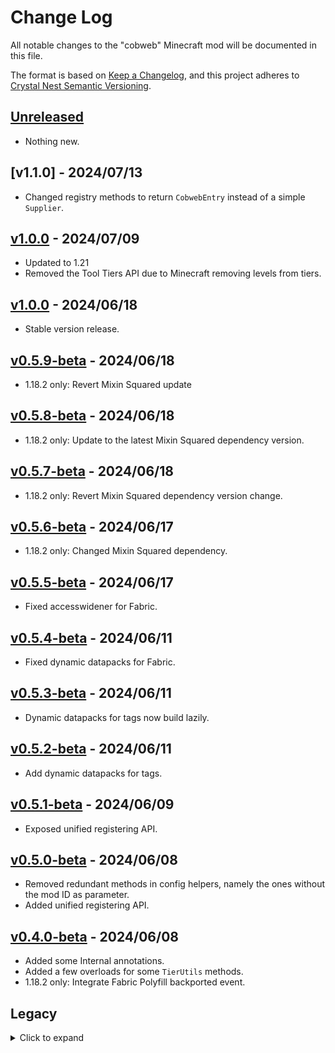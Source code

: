 # Change Log

All notable changes to the "cobweb" Minecraft mod will be documented in this file.

The format is based on [Keep a Changelog](https://keepachangelog.com/en/1.0.0/),
and this project adheres to [Crystal Nest Semantic Versioning](https://crystalnest.it/#/versioning).

## [Unreleased]

- Nothing new.

## [v1.1.0] - 2024/07/13

- Changed registry methods to return `CobwebEntry` instead of a simple `Supplier`.

## [v1.0.0] - 2024/07/09

- Updated to 1.21
- Removed the Tool Tiers API due to Minecraft removing levels from tiers.

## [v1.0.0] - 2024/06/18

- Stable version release.

## [v0.5.9-beta] - 2024/06/18

- 1.18.2 only: Revert Mixin Squared update

## [v0.5.8-beta] - 2024/06/18

- 1.18.2 only: Update to the latest Mixin Squared dependency version.

## [v0.5.7-beta] - 2024/06/18

- 1.18.2 only: Revert Mixin Squared dependency version change.

## [v0.5.6-beta] - 2024/06/17

- 1.18.2 only: Changed Mixin Squared dependency.

## [v0.5.5-beta] - 2024/06/17

- Fixed accesswidener for Fabric.

## [v0.5.4-beta] - 2024/06/11

- Fixed dynamic datapacks for Fabric.

## [v0.5.3-beta] - 2024/06/11

- Dynamic datapacks for tags now build lazily.

## [v0.5.2-beta] - 2024/06/11

- Add dynamic datapacks for tags.

## [v0.5.1-beta] - 2024/06/09

- Exposed unified registering API.

## [v0.5.0-beta] - 2024/06/08

- Removed redundant methods in config helpers, namely the ones without the mod ID as parameter.
- Added unified registering API.

## [v0.4.0-beta] - 2024/06/08

- Added some Internal annotations.
- Added a few overloads for some `TierUtils` methods.
- 1.18.2 only: Integrate Fabric Polyfill backported event.

## Legacy

<details>
 <summary>Click to expand</summary>

  ### [1.18.2-0.0.3.7-beta] - 2024/05/30
  
  - Backport to 1.18.2.
  
  ### [1.19.2-0.0.3.7-beta] - 2024/05/29
  
  - Fix missing nightconfig dependency on dependants.
  
  ### [1.19.2-0.0.3.6-beta] - 2024/05/29
  
  - Backport to 1.19.2.
  
  ### [1.19.4-0.0.3.6-beta] - 2024/05/28
  
  - Backport to 1.19.4.
  
  ### [1.20.2-0.0.3.6-beta] - 2024/05/28
  
  - Fix NeoForge build.
  
  ### [1.20.2-0.0.3.5-beta] - 2024/05/27
  
  - Fix Forge distribution.
  
  ### [1.20.4-0.0.3.5-beta] - 2024/05/26
  
  - Improve Forge distribution.
  
  ### [1.20.4-0.0.3.4-beta] - 2024/05/26
  
  - Fix Forge distribution.
  
  ### [1.20.4-0.0.3.3-beta] - 2024/05/26
  
  - Nothing new, just a test.
  
  ### [1.20.4-0.0.3.2-beta] - 2024/05/26
  
  - Revert to working version.
  
  ### [1.20.4-0.0.3.1-beta] - 2024/05/26
  
  - Attempt to fix Forge distribution, but instead broke everything.
  
  ### [1.20.4-0.0.3.0-beta] - 2024/05/18
  
  - Fixed declared related dependencies on CurseForge.
  
  ### [1.20.4-0.0.2.6-alpha] - 2024/05/16
  
  - Changed declared related dependencies.
  
  ### [1.20.4-0.0.2.5-alpha] - 2024/05/08
  
  - Fixed NPE when using config with NeoForge.
  
  ### [1.20.4-0.0.2.4-alpha] - 2024/05/06
  
  - Made FCAP an optional dependency in development environments too.
  
  ### [1.20.4-0.0.2.3-alpha] - 2024/05/06
  
  - Moved the services into a more proper class.
  
  ### [1.20.4-0.0.2.2-alpha] - 2024/05/04

  - Improved tool tiers API.
  - Fixed rare NPE.
  
  ### [1.20.4-0.0.2.1-alpha] - 2024/05/04
  
  - Improved tool tiers API.
  
  ### [1.20.4-0.0.2.0-alpha] - 2024/05/04
  
  - Added tool tiers API.
  
  ### [1.20.4-0.0.1.1-alpha] - 2024/05/01

  - Fixed Fabric jar.
  - Updated in-game icons and readme.
  - Made FCAP an actual optional dependency at runtime.

  ### [1.20.4-0.0.1.0-alpha] - 2024/04/30
  
  - Added utility to retrieve in-game IDs.
  - Added first draft of a unified configuration system.
  - Added Fabric specific registering system.
</details>

[Unreleased]: https://github.com/crystal-nest/cobweb
[README]: https://github.com/crystal-nest/cobweb#readme

[v1.0.0]: https://github.com/crystal-nest/cobweb/releases?q=1.0.0

[v0.5.9-beta]: https://github.com/crystal-nest/cobweb/releases?q=0.5.9-beta
[v0.5.8-beta]: https://github.com/crystal-nest/cobweb/releases?q=0.5.8-beta
[v0.5.7-beta]: https://github.com/crystal-nest/cobweb/releases?q=0.5.7-beta
[v0.5.6-beta]: https://github.com/crystal-nest/cobweb/releases?q=0.5.6-beta
[v0.5.5-beta]: https://github.com/crystal-nest/cobweb/releases?q=0.5.5-beta
[v0.5.4-beta]: https://github.com/crystal-nest/cobweb/releases?q=0.5.4-beta
[v0.5.3-beta]: https://github.com/crystal-nest/cobweb/releases?q=0.5.3-beta
[v0.5.2-beta]: https://github.com/crystal-nest/cobweb/releases?q=0.5.2-beta
[v0.5.1-beta]: https://github.com/crystal-nest/cobweb/releases?q=0.5.1-beta
[v0.5.0-beta]: https://github.com/crystal-nest/cobweb/releases?q=0.5.0-beta
[v0.4.0-beta]: https://github.com/crystal-nest/cobweb/releases?q=0.4.0-beta

[1.18.2-0.0.3.7-beta]: https://github.com/crystal-nest/cobweb/releases/tag/v1.18.2-0.0.3.7-beta
[1.19.2-0.0.3.7-beta]: https://github.com/crystal-nest/cobweb/releases/tag/v1.19.2-0.0.3.7-beta
[1.19.2-0.0.3.6-beta]: https://github.com/crystal-nest/cobweb/releases/tag/v1.19.2-0.0.3.6-beta
[1.19.4-0.0.3.6-beta]: https://github.com/crystal-nest/cobweb/releases/tag/v1.19.4-0.0.3.6-beta
[1.20.2-0.0.3.6-beta]: https://github.com/crystal-nest/cobweb/releases/tag/v1.20.2-0.0.3.6-beta
[1.20.2-0.0.3.5-beta]: https://github.com/crystal-nest/cobweb/releases/tag/v1.20.2-0.0.3.5-beta
[1.20.4-0.0.3.5-beta]: https://github.com/crystal-nest/cobweb/releases/tag/v1.20.4-0.0.3.5-beta
[1.20.4-0.0.3.4-beta]: https://github.com/crystal-nest/cobweb/releases/tag/v1.20.4-0.0.3.4-beta
[1.20.4-0.0.3.3-beta]: https://github.com/crystal-nest/cobweb/releases/tag/v1.20.4-0.0.3.3-beta
[1.20.4-0.0.3.2-beta]: https://github.com/crystal-nest/cobweb/releases/tag/v1.20.4-0.0.3.2-beta
[1.20.4-0.0.3.1-beta]: https://github.com/crystal-nest/cobweb/releases/tag/v1.20.4-0.0.3.1-beta
[1.20.4-0.0.3.0-beta]: https://github.com/crystal-nest/cobweb/releases/tag/v1.20.4-0.0.3.0-beta
[1.20.4-0.0.2.6-alpha]: https://github.com/crystal-nest/cobweb/releases/tag/v1.20.4-0.0.2.6-alpha
[1.20.4-0.0.2.5-alpha]: https://github.com/crystal-nest/cobweb/releases/tag/v1.20.4-0.0.2.5-alpha
[1.20.4-0.0.2.4-alpha]: https://github.com/crystal-nest/cobweb/releases/tag/v1.20.4-0.0.2.4-alpha
[1.20.4-0.0.2.3-alpha]: https://github.com/crystal-nest/cobweb/releases/tag/v1.20.4-0.0.2.3-alpha
[1.20.4-0.0.2.2-alpha]: https://github.com/crystal-nest/cobweb/releases/tag/v1.20.4-0.0.2.2-alpha
[1.20.4-0.0.2.1-alpha]: https://github.com/crystal-nest/cobweb/releases/tag/v1.20.4-0.0.2.1-alpha
[1.20.4-0.0.2.0-alpha]: https://github.com/crystal-nest/cobweb/releases/tag/v1.20.4-0.0.2.0-alpha
[1.20.4-0.0.1.1-alpha]: https://github.com/crystal-nest/cobweb/releases/tag/v1.20.4-0.0.1.1-alpha
[1.20.4-0.0.1.0-alpha]: https://github.com/crystal-nest/cobweb/releases/tag/v1.20.4-0.0.1.0-alpha
